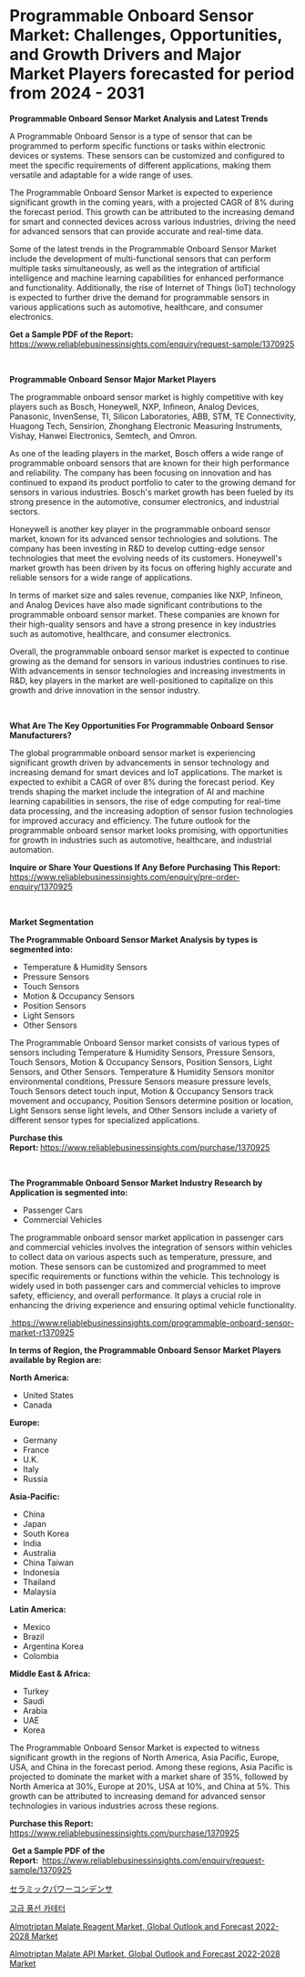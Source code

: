 <p><h1>Programmable Onboard Sensor Market: Challenges, Opportunities, and Growth Drivers and Major Market Players forecasted for period from 2024 - 2031</h1></p><p><strong>Programmable Onboard Sensor Market Analysis and Latest Trends</strong></p>
<p><p>A Programmable Onboard Sensor is a type of sensor that can be programmed to perform specific functions or tasks within electronic devices or systems. These sensors can be customized and configured to meet the specific requirements of different applications, making them versatile and adaptable for a wide range of uses.</p><p>The Programmable Onboard Sensor Market is expected to experience significant growth in the coming years, with a projected CAGR of 8% during the forecast period. This growth can be attributed to the increasing demand for smart and connected devices across various industries, driving the need for advanced sensors that can provide accurate and real-time data.</p><p>Some of the latest trends in the Programmable Onboard Sensor Market include the development of multi-functional sensors that can perform multiple tasks simultaneously, as well as the integration of artificial intelligence and machine learning capabilities for enhanced performance and functionality. Additionally, the rise of Internet of Things (IoT) technology is expected to further drive the demand for programmable sensors in various applications such as automotive, healthcare, and consumer electronics.</p></p>
<p><strong>Get a Sample PDF of the Report:&nbsp;</strong> <a href="https://www.reliablebusinessinsights.com/enquiry/request-sample/1370925">https://www.reliablebusinessinsights.com/enquiry/request-sample/1370925</a></p>
<p>&nbsp;</p>
<p><strong>Programmable Onboard Sensor Major Market Players</strong></p>
<p><p>The programmable onboard sensor market is highly competitive with key players such as Bosch, Honeywell, NXP, Infineon, Analog Devices, Panasonic, InvenSense, TI, Silicon Laboratories, ABB, STM, TE Connectivity, Huagong Tech, Sensirion, Zhonghang Electronic Measuring Instruments, Vishay, Hanwei Electronics, Semtech, and Omron.</p><p>As one of the leading players in the market, Bosch offers a wide range of programmable onboard sensors that are known for their high performance and reliability. The company has been focusing on innovation and has continued to expand its product portfolio to cater to the growing demand for sensors in various industries. Bosch's market growth has been fueled by its strong presence in the automotive, consumer electronics, and industrial sectors.</p><p>Honeywell is another key player in the programmable onboard sensor market, known for its advanced sensor technologies and solutions. The company has been investing in R&D to develop cutting-edge sensor technologies that meet the evolving needs of its customers. Honeywell's market growth has been driven by its focus on offering highly accurate and reliable sensors for a wide range of applications.</p><p>In terms of market size and sales revenue, companies like NXP, Infineon, and Analog Devices have also made significant contributions to the programmable onboard sensor market. These companies are known for their high-quality sensors and have a strong presence in key industries such as automotive, healthcare, and consumer electronics.</p><p>Overall, the programmable onboard sensor market is expected to continue growing as the demand for sensors in various industries continues to rise. With advancements in sensor technologies and increasing investments in R&D, key players in the market are well-positioned to capitalize on this growth and drive innovation in the sensor industry.</p></p>
<p>&nbsp;</p>
<p><strong>What Are The Key Opportunities For Programmable Onboard Sensor Manufacturers?</strong></p>
<p><p>The global programmable onboard sensor market is experiencing significant growth driven by advancements in sensor technology and increasing demand for smart devices and IoT applications. The market is expected to exhibit a CAGR of over 8% during the forecast period. Key trends shaping the market include the integration of AI and machine learning capabilities in sensors, the rise of edge computing for real-time data processing, and the increasing adoption of sensor fusion technologies for improved accuracy and efficiency. The future outlook for the programmable onboard sensor market looks promising, with opportunities for growth in industries such as automotive, healthcare, and industrial automation.</p></p>
<p><strong>Inquire or Share Your Questions If Any Before Purchasing This Report:</strong> <a href="https://www.reliablebusinessinsights.com/enquiry/pre-order-enquiry/1370925">https://www.reliablebusinessinsights.com/enquiry/pre-order-enquiry/1370925</a></p>
<p>&nbsp;</p>
<p><strong>Market Segmentation</strong></p>
<p><strong>The Programmable Onboard Sensor Market Analysis by types is segmented into:</strong></p>
<p><ul><li>Temperature & Humidity Sensors</li><li>Pressure Sensors</li><li>Touch Sensors</li><li>Motion & Occupancy Sensors</li><li>Position Sensors</li><li>Light Sensors</li><li>Other Sensors</li></ul></p>
<p><p>The Programmable Onboard Sensor market consists of various types of sensors including Temperature & Humidity Sensors, Pressure Sensors, Touch Sensors, Motion & Occupancy Sensors, Position Sensors, Light Sensors, and Other Sensors. Temperature & Humidity Sensors monitor environmental conditions, Pressure Sensors measure pressure levels, Touch Sensors detect touch input, Motion & Occupancy Sensors track movement and occupancy, Position Sensors determine position or location, Light Sensors sense light levels, and Other Sensors include a variety of different sensor types for specialized applications.</p></p>
<p><strong>Purchase this Report:&nbsp;</strong><a href="https://www.reliablebusinessinsights.com/purchase/1370925">https://www.reliablebusinessinsights.com/purchase/1370925</a></p>
<p>&nbsp;</p>
<p><strong>The Programmable Onboard Sensor Market Industry Research by Application is segmented into:</strong></p>
<p><ul><li>Passenger Cars</li><li>Commercial Vehicles</li></ul></p>
<p><p>The programmable onboard sensor market application in passenger cars and commercial vehicles involves the integration of sensors within vehicles to collect data on various aspects such as temperature, pressure, and motion. These sensors can be customized and programmed to meet specific requirements or functions within the vehicle. This technology is widely used in both passenger cars and commercial vehicles to improve safety, efficiency, and overall performance. It plays a crucial role in enhancing the driving experience and ensuring optimal vehicle functionality.</p></p>
<p><a href="https://www.reliablebusinessinsights.com/programmable-onboard-sensor-market-r1370925">&nbsp;https://www.reliablebusinessinsights.com/programmable-onboard-sensor-market-r1370925</a></p>
<p><strong>In terms of Region, the Programmable Onboard Sensor Market Players available by Region are:</strong></p>
<p>
    <p> <strong> North America: </strong>
        <ul>
            <li>United States</li>
            <li>Canada</li>
        </ul>
        </p> 
    <p> <strong> Europe: </strong>
        <ul>
            <li>Germany</li>
            <li>France</li>
            <li>U.K.</li>
            <li>Italy</li>
            <li>Russia</li>
        </ul>
        </p> 
    <p> <strong> Asia-Pacific: </strong>
        <ul>
            <li>China</li>
            <li>Japan</li>
            <li>South Korea</li>
            <li>India</li>
            <li>Australia</li>
            <li>China Taiwan</li>
            <li>Indonesia</li>
            <li>Thailand</li>
            <li>Malaysia</li>
        </ul>
        </p> 
    <p> <strong> Latin America: </strong>
        <ul>
            <li>Mexico</li>
            <li>Brazil</li>
            <li>Argentina Korea</li>
            <li>Colombia</li>
        </ul>
        </p> 
    <p> <strong> Middle East & Africa: </strong>
        <ul>
            <li>Turkey</li>
            <li>Saudi</li>
            <li>Arabia</li>
            <li>UAE</li>
            <li>Korea</li>
        </ul>
    </p>
    </p>
<p><p>The Programmable Onboard Sensor Market is expected to witness significant growth in the regions of North America, Asia Pacific, Europe, USA, and China in the forecast period. Among these regions, Asia Pacific is projected to dominate the market with a market share of 35%, followed by North America at 30%, Europe at 20%, USA at 10%, and China at 5%. This growth can be attributed to increasing demand for advanced sensor technologies in various industries across these regions.</p></p>
<p><strong>Purchase this Report: </strong><a href="https://www.reliablebusinessinsights.com/purchase/1370925">https://www.reliablebusinessinsights.com/purchase/1370925</a></p>
<p>&nbsp;<strong>Get a Sample PDF of the Report:&nbsp;&nbsp;</strong><a href="https://www.reliablebusinessinsights.com/enquiry/request-sample/1370925">https://www.reliablebusinessinsights.com/enquiry/request-sample/1370925</a></p>
<p><strong></strong></p>
<p><p><a href="https://github.com/RodHoppe07/Market-Research-Report-List-2/blob/main/4870779124046.md">セラミックパワーコンデンサ</a></p><p><a href="https://github.com/njolsky1/Market-Research-Report-List-1/blob/main/7508065125659.md">고급 풍선 카테터</a></p><p><a href="https://github.com/CliffMedina6/Market-Research-Report-List-5/blob/main/almotriptan-malate-reagent-market-global-outlook-and-forecast-2022-2028-market.md">Almotriptan Malate Reagent Market, Global Outlook and Forecast 2022-2028 Market</a></p><p><a href="https://github.com/arabintang013/Market-Research-Report-List-1/blob/main/almotriptan-malate-api-market-global-outlook-and-forecast-2022-2028-market.md">Almotriptan Malate API Market, Global Outlook and Forecast 2022-2028 Market</a></p></p>